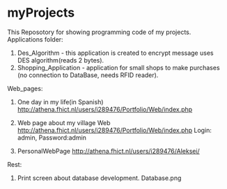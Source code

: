 myProjects
=======
This Reposotory for showing programming code of my projects.
Applications folder:
1) Des_Algorithm - this application is created to encrypt message uses DES algorithm(reads 2 bytes).
2) Shopping_Application - application for small shops to make purchases (no connection to DataBase, needs RFID reader).

Web_pages:
1) One day in my life(in Spanish)  
http://athena.fhict.nl/users/i289476/Portfolio/Web/index.php

2) Web page about my village
Web http://athena.fhict.nl/users/i289476/Portfolio/Web/index.php
Login: admin, Password:admin

3) PersonalWebPage
http://athena.fhict.nl/users/i289476/Aleksei/

Rest:
1) Print screen about database development.
Database.png

	
